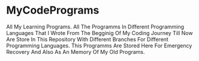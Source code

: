 # MyCodePrograms
All My Learning Programs.
All The Programms In Different Programming Languages That I Wrote From The Begginig Of My Coding Journey Till Now Are Store In This Repository With Different Branches For Different Programming Languages.
This Programms Are Stored Here For Emergency Recovery And Also As An Memory Of My Old Programs.
